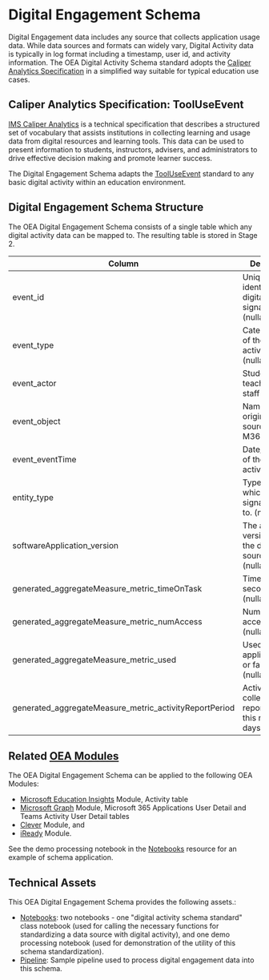 # Digital Engagement Schema

Digital Engagement data includes any source that collects application usage data. While data sources and formats can widely vary, Digital Activity data is typically in log format including a timestamp, user id, and activity information. The OEA Digital Activity Schema standard adopts the [Caliper Analytics Specification](https://www.imsglobal.org/spec/caliper/v1p2) in a simplified way suitable for typical education use cases.

## Caliper Analytics Specification: ToolUseEvent

[IMS Caliper Analytics](https://www.imsglobal.org/spec/caliper/v1p2) is a technical specification that describes a structured set of vocabulary that assists institutions in collecting learning and usage data from digital resources and learning tools. This data can be used to present information to students, instructors, advisers, and administrators to drive effective decision making and promote learner success.

The Digital Engagement Schema adapts the [ToolUseEvent](https://www.imsglobal.org/spec/caliper/v1p2#tooluseevent) standard to any basic digital activity within an education environment.

## Digital Engagement Schema Structure

The OEA Digital Engagement Schema consists of a single table which any digital activity data can be mapped to. The resulting table is stored in Stage 2.

| Column | Description |
| --- | --- |
| event_id | Unique identifier of the digital activity signal (nullable). |
| event_type | Categorization of the digital activity types (nullable). |
| event_actor | Student, teacher, or staff identifier. |
| event_object | Name of the original data source such as M365. |
| event_eventTime | Date/timestamp of the digital activity. |
| entity_type | Type of entity which activity signal belongs to. (nullable) |
| softwareApplication_version | The appication version from the data source. (nullable) |
| generated_aggregateMeasure_metric_timeOnTask | Time on task in seconds. (nullable) |
| generated_aggregateMeasure_metric_numAccess | Number of accesses.  (nullable) |
| generated_aggregateMeasure_metric_used | Used the application true or false.  (nullable) |
| generated_aggregateMeasure_metric_activityReportPeriod | Activity data collected is reported over this number of days.  (nullable) |

## Related [OEA Modules](https://github.com/cstohlmann/OpenEduAnalytics/tree/main/modules)

The OEA Digital Engagement Schema can be applied to the following OEA Modules:
- [Microsoft Education Insights](https://github.com/microsoft/OpenEduAnalytics/tree/main/modules/Microsoft_Data/Microsoft_Education_Insights_Premium) Module, Activity table
- [Microsoft Graph](https://github.com/microsoft/OpenEduAnalytics/tree/main/modules/Microsoft_Data/Microsoft_Graph) Module, Microsoft 365 Applications User Detail and Teams Activity User Detail tables
- [Clever](https://github.com/microsoft/OpenEduAnalytics/tree/main/modules/Microsoft_Data/Clever) Module, and
- [iReady](https://github.com/microsoft/OpenEduAnalytics/tree/main/modules/Microsoft_Data/iReady) Module.

See the demo processing notebook in the [Notebooks](https://github.com/cviddenKwantum/OpenEduAnalytics/tree/main/modules/_OEA_Schemas/Digital_Activity/notebook) resource for an example of schema application.

## Technical Assets

This OEA Digital Engagement Schema provides the following assets.:
 - [Notebooks](https://github.com/cviddenKwantum/OpenEduAnalytics/tree/main/modules/_OEA_Schemas/Digital_Activity/notebook): two notebooks - one "digital activity schema standard" class notebook (used for calling the necessary functions for standardizing a data source with digital activity), and one demo processing notebook (used for demonstration of the utility of this schema standardization).
 - [Pipeline](https://github.com/cviddenKwantum/OpenEduAnalytics/tree/main/modules/_OEA_Schemas/Digital_Activity/pipeline): Sample pipeline used to process digital engagement data into this schema.
